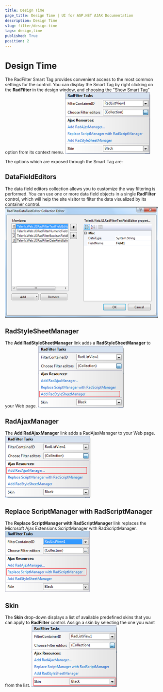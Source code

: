 ```yaml
---
title: Design Time
page_title: Design Time | UI for ASP.NET AJAX Documentation
description: Design Time
slug: filter/design-time
tags: design,time
published: True
position: 2
---
```


# Design Time



The RadFilter Smart Tag provides convenient access to the most common settings for the control. You can display the Smart Tag by right clicking on the **RadFilter** in the design window, and choosing the "Show Smart Tag" option from its context menu.
![RadFilter SmartTag](images/filter_DesignTime1.png)

The options which are exposed through the Smart Tag are:

## DataFieldEditors

The data field editors collection allows you to customize the way filtering is performed. You can use one or more data field objects in a single **RadFilter** control, which will help the site visitor to filter the data visualized by its container control.
![RadFilter Data Field Editor](images/filter_DesignTime_editors.png)

## RadStyleSheetManager

The **Add RadStyleSheetManager** link adds a **RadStyleSheetManager** to your Web page.
![Add RadStyleSheetManager](images/filter_DesignTime_StyleSheetManager.png)

## RadAjaxManager

The **Add RadAjaxManager** link adds a RadAjaxManager to your Web page.
![Add RadAjaxManager](images/filter_DesignTime_RadAjaxManager.png)

## Replace ScriptManager with RadScriptManager

The **Replace ScriptManager with RadScriptManager** link replaces the Microsoft Ajax Extensions ScriptManager with RadScriptManager.
![Replace ScriptManager with RadScriptManager](images/filter_DesignTime_replace_ScriptManager.png)

## Skin

The **Skin** drop-down displays a list of available predefined skins that you can apply to **RadFilter** control. Assign a skin by selecting the one you want from the list.
![RadFilter Skin](images/filter_DesignTime_Skin.png)
